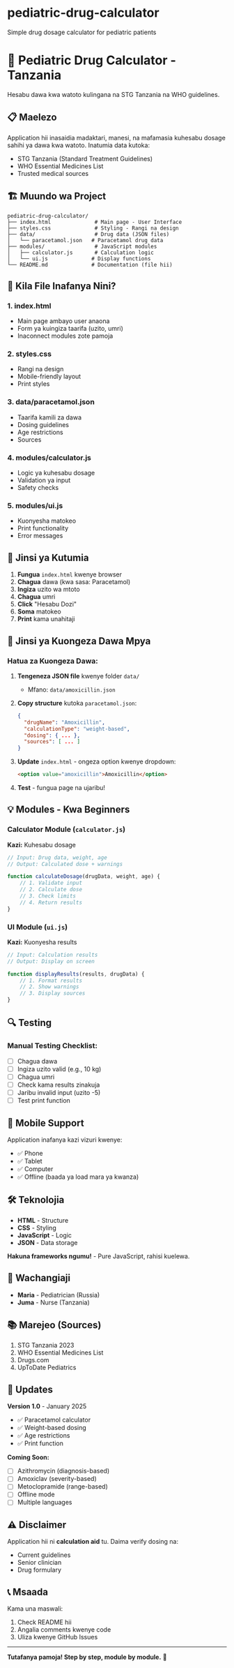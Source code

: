 # pediatric-drug-calculator
Simple drug dosage calculator for pediatric patients
# 💊 Pediatric Drug Calculator - Tanzania

Hesabu dawa kwa watoto kulingana na STG Tanzania na WHO guidelines.

## 📋 Maelezo

Application hii inasaidia madaktari, manesi, na mafamasia kuhesabu dosage sahihi ya dawa kwa watoto. Inatumia data kutoka:
- STG Tanzania (Standard Treatment Guidelines)
- WHO Essential Medicines List
- Trusted medical sources

## 🏗️ Muundo wa Project

```
pediatric-drug-calculator/
├── index.html              # Main page - User Interface
├── styles.css              # Styling - Rangi na design
├── data/                   # Drug data (JSON files)
│   └── paracetamol.json   # Paracetamol drug data
├── modules/                # JavaScript modules
│   ├── calculator.js       # Calculation logic
│   └── ui.js              # Display functions
└── README.md              # Documentation (file hii)
```

## 📁 Kila File Inafanya Nini?

### 1. **index.html**
- Main page ambayo user anaona
- Form ya kuingiza taarifa (uzito, umri)
- Inaconnect modules zote pamoja

### 2. **styles.css**
- Rangi na design
- Mobile-friendly layout
- Print styles

### 3. **data/paracetamol.json**
- Taarifa kamili za dawa
- Dosing guidelines
- Age restrictions
- Sources

### 4. **modules/calculator.js**
- Logic ya kuhesabu dosage
- Validation ya input
- Safety checks

### 5. **modules/ui.js**
- Kuonyesha matokeo
- Print functionality
- Error messages

## 🚀 Jinsi ya Kutumia

1. **Fungua** `index.html` kwenye browser
2. **Chagua** dawa (kwa sasa: Paracetamol)
3. **Ingiza** uzito wa mtoto
4. **Chagua** umri
5. **Click** "Hesabu Dozi"
6. **Soma** matokeo
7. **Print** kama unahitaji

## 🔧 Jinsi ya Kuongeza Dawa Mpya

### Hatua za Kuongeza Dawa:

1. **Tengeneza JSON file** kwenye folder `data/`
   - Mfano: `data/amoxicillin.json`

2. **Copy structure** kutoka `paracetamol.json`:
   ```json
   {
     "drugName": "Amoxicillin",
     "calculationType": "weight-based",
     "dosing": { ... },
     "sources": [ ... ]
   }
   ```

3. **Update** `index.html` - ongeza option kwenye dropdown:
   ```html
   <option value="amoxicillin">Amoxicillin</option>
   ```

4. **Test** - fungua page na ujaribu!

## 💡 Modules - Kwa Beginners

### Calculator Module (`calculator.js`)
**Kazi:** Kuhesabu dosage

```javascript
// Input: Drug data, weight, age
// Output: Calculated dose + warnings

function calculateDosage(drugData, weight, age) {
    // 1. Validate input
    // 2. Calculate dose
    // 3. Check limits
    // 4. Return results
}
```

### UI Module (`ui.js`)
**Kazi:** Kuonyesha results

```javascript
// Input: Calculation results
// Output: Display on screen

function displayResults(results, drugData) {
    // 1. Format results
    // 2. Show warnings
    // 3. Display sources
}
```

## 🔍 Testing

### Manual Testing Checklist:
- [ ] Chagua dawa
- [ ] Ingiza uzito valid (e.g., 10 kg)
- [ ] Chagua umri
- [ ] Check kama results zinakuja
- [ ] Jaribu invalid input (uzito -5)
- [ ] Test print function

## 📱 Mobile Support

Application inafanya kazi vizuri kwenye:
- ✅ Phone
- ✅ Tablet
- ✅ Computer
- ✅ Offline (baada ya load mara ya kwanza)

## 🛠️ Teknolojia

- **HTML** - Structure
- **CSS** - Styling
- **JavaScript** - Logic
- **JSON** - Data storage

**Hakuna frameworks ngumu!** - Pure JavaScript, rahisi kuelewa.

## 👥 Wachangiaji

- **Maria** - Pediatrician (Russia)
- **Juma** - Nurse (Tanzania)

## 📚 Marejeo (Sources)

1. STG Tanzania 2023
2. WHO Essential Medicines List
3. Drugs.com
4. UpToDate Pediatrics

## 🔄 Updates

**Version 1.0** - January 2025
- ✅ Paracetamol calculator
- ✅ Weight-based dosing
- ✅ Age restrictions
- ✅ Print function

**Coming Soon:**
- [ ] Azithromycin (diagnosis-based)
- [ ] Amoxiclav (severity-based)
- [ ] Metoclopramide (range-based)
- [ ] Offline mode
- [ ] Multiple languages

## ⚠️ Disclaimer

Application hii ni **calculation aid** tu. Daima verify dosing na:
- Current guidelines
- Senior clinician
- Drug formulary

## 📞 Msaada

Kama una maswali:
1. Check README hii
2. Angalia comments kwenye code
3. Uliza kwenye GitHub Issues

---

**Tutafanya pamoja! Step by step, module by module.** 🚀
